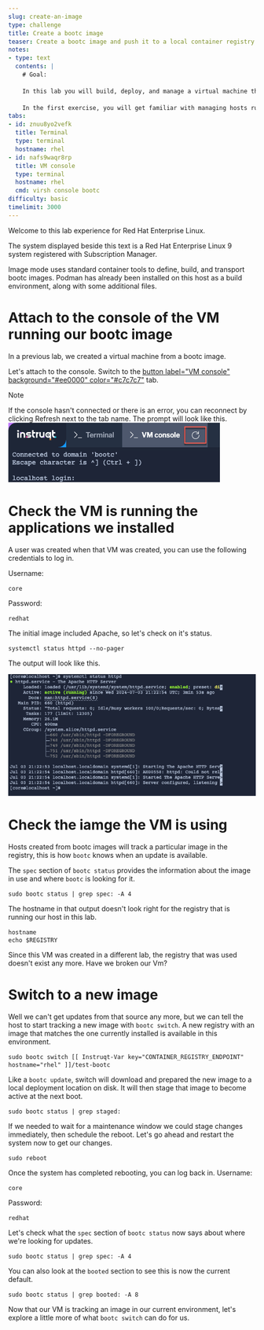 ```yaml
---
slug: create-an-image
type: challenge
title: Create a bootc image
teaser: Create a bootc image and push it to a local container registry.
notes:
- type: text
  contents: |
    # Goal:

    In this lab you will build, deploy, and manage a virtual machine that is running in image mode. As you move through the exercises, there will be blocks marked `bash` with commands to be run in the right side bar. These may also have a `copy` feature to place the command into your buffer for pasting, and a `run` feature which will automatically execute the command. You can use any of these methods to complete the exercises.

    In the first exercise, you will get familiar with managing hosts running from bootc images. we will start by examining a running VM and the image currently being tracked.
tabs:
- id: znuu8yo2vefk
  title: Terminal
  type: terminal
  hostname: rhel
- id: nafs9waqr8rp
  title: VM console
  type: terminal
  hostname: rhel
  cmd: virsh console bootc
difficulty: basic
timelimit: 3000
---
```


Welcome to this lab experience for Red Hat Enterprise Linux.

The system displayed beside this text is a Red Hat Enterprise Linux 9
system registered with Subscription Manager.

Image mode uses standard container tools to define, build, and transport bootc images. Podman has already been installed on this host as a build environment, along with some additional files.

Attach to the console of the VM running our bootc image
===

In a previous lab, we created a virtual machine from a bootc image.

Let's attach to the console. Switch to the [button label="VM console" background="#ee0000" color="#c7c7c7"](tab-1) tab.

> [!NOTE]
> If the console hasn't connected or there is an error, you can reconnect by clicking Refresh next to the tab name. The prompt will look like this. ![](../assets/terminal_prompt.png)

Check the VM is running the applications we installed
===

A user was created when that VM was created, you can use the following credentials to log in.

Username:

```bash,run
core
```

Password:

```bash,run
redhat
```

The initial image included Apache, so let's check on it's status.

```bash,run
systemctl status httpd --no-pager
```

The output will look like this.

![](../assets/httpd_service.png)

Check the iamge the VM is using
===

Hosts created from bootc images will track a particular image in the registry, this is how `bootc` knows when an update is available. 

The `spec` section of `bootc status` provides the information about the image in use and where `bootc` is looking for it. 
```bash,run
sudo bootc status | grep spec: -A 4
```

The hostname in that output doesn't look right for the registry that is running our host in this lab.
```bash,run
hostname
echo $REGISTRY
```

Since this VM was created in a different lab, the registry that was used doesn't exist any more. Have we broken our Vm? 

Switch to a new image
===
Well we can't get updates from that source any more, but we can tell the host to start tracking a new image with `bootc switch`. A new registry with an image that matches the one currently installed is available in this environment.
```bash,run
sudo bootc switch [[ Instruqt-Var key="CONTAINER_REGISTRY_ENDPOINT" hostname="rhel" ]]/test-bootc
```

Like a `bootc update`, switch will download and prepared the new image to a local deployment location on disk. It will then stage that image to become active at the next boot.
```bash,run
sudo bootc status | grep staged:
```

If we needed to wait for a maintenance window we could stage changes immediately, then schedule the reboot. Let's go ahead and restart the system now to get our changes.

```bash,run
sudo reboot
```

Once the system has completed rebooting, you can log back in.
Username:

```bash,run
core
```

Password:

```bash,run
redhat
```

Let's check what the `spec` section of `bootc status` now says about where we're looking for updates.
```bash,run
sudo bootc status | grep spec: -A 4
```

You can also look at the `booted` section to see this is now the current default.
```bash,run
sudo bootc status | grep booted: -A 8
```

Now that our VM is tracking an image in our current environment, let's explore a little more of what `bootc switch` can do for us.